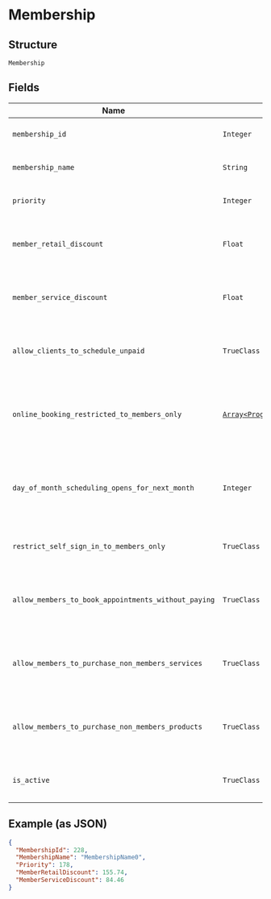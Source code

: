 
# Membership

## Structure

`Membership`

## Fields

| Name | Type | Tags | Description |
|  --- | --- | --- | --- |
| `membership_id` | `Integer` | Optional | The membership id. |
| `membership_name` | `String` | Optional | The membership name. |
| `priority` | `Integer` | Optional | The priority/sort order. |
| `member_retail_discount` | `Float` | Optional | The membership discount for retail as a percentage. |
| `member_service_discount` | `Float` | Optional | The membership discount for services as a percentage. |
| `allow_clients_to_schedule_unpaid` | `TrueClass \| FalseClass` | Optional | Allow clients in this membership to schedule unpaid. |
| `online_booking_restricted_to_members_only` | [`Array<ProgramMembership>`](../../doc/models/program-membership.md) | Optional | List of programs that are restricted to clients in this membership only. |
| `day_of_month_scheduling_opens_for_next_month` | `Integer` | Optional | Day of month scheduling opens for next month.  Unrestricted is a null value. |
| `restrict_self_sign_in_to_members_only` | `TrueClass \| FalseClass` | Optional | Restrict self sign in to members only. |
| `allow_members_to_book_appointments_without_paying` | `TrueClass \| FalseClass` | Optional | Allow members to book appointments without paying. |
| `allow_members_to_purchase_non_members_services` | `TrueClass \| FalseClass` | Optional | Allow members to purchase non-members services. |
| `allow_members_to_purchase_non_members_products` | `TrueClass \| FalseClass` | Optional | Allow members to purchase non-members products. |
| `is_active` | `TrueClass \| FalseClass` | Optional | Indicates if the membership is active. |

## Example (as JSON)

```json
{
  "MembershipId": 228,
  "MembershipName": "MembershipName0",
  "Priority": 178,
  "MemberRetailDiscount": 155.74,
  "MemberServiceDiscount": 84.46
}
```


